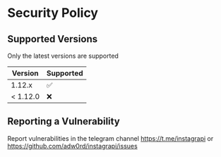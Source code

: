 # Security Policy

## Supported Versions

Only the latest versions are supported

| Version    | Supported          |
| ---------- | ------------------ |
| 1.12.x     | :white_check_mark: |
| < 1.12.0   | :x:                |

## Reporting a Vulnerability

Report vulnerabilities in the telegram channel https://t.me/instagrapi or https://github.com/adw0rd/instagrapi/issues
